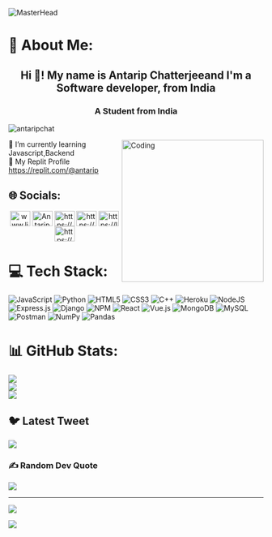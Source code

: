 
![MasterHead](https://1.bp.blogspot.com/-7A4WynwLsMw/XbBpCXG8fHI/AAAAAAAAMt4/uOa1bpLskYgrwGbllhSu2SDj_Mig8SXJQCLcBGAsYHQ/s1600/2000_600px.gif)
# 💫 About Me:
<h2 align="center">Hi 👋! My name is Antarip Chatterjeeand I'm a Software developer, from India</h2>
<h3 align="center">A Student from India</h3>
<p align="left"> <img src="https://komarev.com/ghpvc/?username=antaripchat&label=Profile%20views&color=0e75b6&style=flat" alt="antaripchat" /> </p>
<img align="right" alt="Coding" width="280" src="https://cdn.dribbble.com/users/1162077/screenshots/3848914/programmer.gif"></img>

🌱 I’m currently learning Javascript,Backend<br>🔗 My Replit Profile https://replit.com/@antarip


<!--## 🌐 Socials:
[![LinkedIn](https://img.shields.io/badge/LinkedIn-%230077B5.svg?logo=linkedin&logoColor=white)](https://linkedin.com/in/chatterjee-antarip10) [![Twitter](https://img.shields.io/badge/Twitter-%231DA1F2.svg?logo=Twitter&logoColor=white)](https://twitter.com/Antaripchatter) 

<h3 align="left">Connect with me:</h3>-->

## 🌐 Socials:
<p align="center">
<a href="https://www.linkedin.com/in/chatterjee-antarip10" target="blank"><img align="center" src="https://raw.githubusercontent.com/rahuldkjain/github-profile-readme-generator/master/src/images/icons/Social/linked-in-alt.svg" alt="www.linkedin.com/in/chatterjee-antarip10" height="30" width="40" /></a>
<a href="https://twitter.com/Antaripchatter" target="blank"><img align="center" src="https://raw.githubusercontent.com/rahuldkjain/github-profile-readme-generator/master/src/images/icons/Social/twitter.svg" alt="Antaripchatter" height="30" width="40" /></a>
<a href="https://www.codechef.com/users/antarip10" target="blank"><img align="center" src="https://cdn.jsdelivr.net/npm/simple-icons@3.1.0/icons/codechef.svg" alt="https://www.codechef.com/users/antarip10" height="30" width="40" /></a>
<a href="https://www.hackerrank.com/chatterjeeantar1" target="blank"><img align="center" src="https://raw.githubusercontent.com/rahuldkjain/github-profile-readme-generator/master/src/images/icons/Social/hackerrank.svg" alt="https://www.hackerrank.com/chatterjeeantar1" height="30" width="40" /></a>
<a href="https://leetcode.com/antarip10/" target="blank"><img align="center" src="https://raw.githubusercontent.com/rahuldkjain/github-profile-readme-generator/master/src/images/icons/Social/leet-code.svg" alt="https://leetcode.com/antarip10/" height="30" width="40" /></a>
<a href="https://auth.geeksforgeeks.org/user/chatterjeeantarip1234/" target="blank"><img align="center" src="https://raw.githubusercontent.com/rahuldkjain/github-profile-readme-generator/master/src/images/icons/Social/geeks-for-geeks.svg" alt="https://auth.geeksforgeeks.org/user/chatterjeeantarip1234/saved-articles/" height="30" width="40" /></a>
</p>

# 💻 Tech Stack:

![JavaScript](https://img.shields.io/badge/javascript-%23323330.svg?style=flat&logo=javascript&logoColor=%23F7DF1E) ![Python](https://img.shields.io/badge/python-3670A0?style=flat&logo=python&logoColor=ffdd54) ![HTML5](https://img.shields.io/badge/html5-%23E34F26.svg?style=flat&logo=html5&logoColor=white) ![CSS3](https://img.shields.io/badge/css3-%231572B6.svg?style=flat&logo=css3&logoColor=white) ![C++](https://img.shields.io/badge/c++-%2300599C.svg?style=flat&logo=c%2B%2B&logoColor=white) ![Heroku](https://img.shields.io/badge/heroku-%23430098.svg?style=flat&logo=heroku&logoColor=white) ![NodeJS](https://img.shields.io/badge/node.js-6DA55F?style=flat&logo=node.js&logoColor=white) ![Express.js](https://img.shields.io/badge/express.js-%23404d59.svg?style=flat&logo=express&logoColor=%2361DAFB) ![Django](https://img.shields.io/badge/django-%23092E20.svg?style=flat&logo=django&logoColor=white) ![NPM](https://img.shields.io/badge/NPM-%23000000.svg?style=flat&logo=npm&logoColor=white) ![React](https://img.shields.io/badge/react-%2320232a.svg?style=flat&logo=react&logoColor=%2361DAFB) ![Vue.js](https://img.shields.io/badge/vuejs-%2335495e.svg?style=flat&logo=vuedotjs&logoColor=%234FC08D) ![MongoDB](https://img.shields.io/badge/MongoDB-%234ea94b.svg?style=flat&logo=mongodb&logoColor=white) ![MySQL](https://img.shields.io/badge/mysql-%2300f.svg?style=flat&logo=mysql&logoColor=white) ![Postman](https://img.shields.io/badge/Postman-FF6C37?style=flat&logo=postman&logoColor=white) ![NumPy](https://img.shields.io/badge/numpy-%23013243.svg?style=flat&logo=numpy&logoColor=white) ![Pandas](https://img.shields.io/badge/pandas-%23150458.svg?style=flat&logo=pandas&logoColor=white)

# 📊 GitHub Stats:
![](https://github-readme-stats.vercel.app/api?username=AntaripChat&theme=radical&hide_border=true&include_all_commits=false&count_private=false)<br/>
![](https://github-readme-streak-stats.herokuapp.com/?user=AntaripChat&theme=radical&hide_border=true)<br/>
![](https://github-readme-stats.vercel.app/api/top-langs/?username=AntaripChat&theme=radical&hide_border=true&include_all_commits=false&count_private=false&layout=compact)

## 🐦 Latest Tweet
[![](https://gtce.itsvg.in/api?username=Antaripchatter)](https://github.com/VishwaGauravIn/github-twitter-card-embed)

### ✍️ Random Dev Quote
![](https://quotes-github-readme.vercel.app/api?type=horizontal&theme=dark)

---
[![](https://visitcount.itsvg.in/api?id=AntaripChat&icon=0&color=0)](https://visitcount.itsvg.in)

<!-- Proudly created with GPRM ( https://gprm.itsvg.in ) -->
[![](https://visitcount.itsvg.in/api?id=AntaripChat&pretty=true)](https://visitcount.itsvg.in)
<!---->
